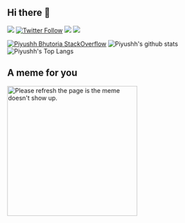 ## Hi there 👋

[<img src ="https://img.shields.io/badge/Website-pb-%23.svg?&style=for-the-badge&logo=&logoColor=white%22">](https://piyushhbhutoria.github.io/)
[![Twitter Follow](https://img.shields.io/twitter/follow/Piyushhb?color=blue&logo=twitter&style=for-the-badge)](https://twitter.com/Piyushhb)
[<img src="https://img.shields.io/badge/linkedin-%230077B5.svg?&style=for-the-badge&logo=linkedin&logoColor=white" />](http://linkedin.com/in/piyushh-bhutoria/)
[<img src="https://img.shields.io/badge/medium-%2312100E.svg?&style=for-the-badge&logo=medium&logoColor=white" />](https://medium.com/@piyushhbhutoria)
<!-- [<img src = "https://img.shields.io/badge/instagram-%23E4405F.svg?style=for-the-badge&logo=instagram&logoColor=white">](https://www.instagram.com/dr.piyushh/) -->

[![Piyushh Bhutoria StackOverflow](https://github-readme-stackoverflow.vercel.app/?userID=8202594)](https://stackoverflow.com/users/8202594/iwasidiotic)
![Piyushh's github stats](https://github-readme-stats.vercel.app/api?username=Piyushhbhutoria&show_icons=true&count_private=true&include_all_commits=true)
![Piyushh's Top Langs](https://github-readme-stats.vercel.app/api/top-langs/?username=Piyushhbhutoria&hide=css,scss,html,Jupyter%20Notebook&layout=compact)

## A meme for you

<img src='random-memer-production-e02a.up.railway.app' title="Meme" alt="Please refresh the page is the meme doesn't show up." width="300">
